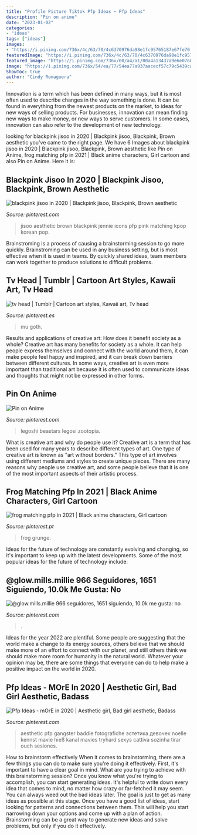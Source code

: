 ```yaml
---
title: "Profile Picture Tiktok Pfp Ideas ~ Pfp Ideas"
description: "Pin on anime"
date: "2023-01-02"
categories:
- "ideas"
tags: ["ideas"]
images:
- "https://i.pinimg.com/736x/4c/63/70/4c6370976da98e1fc95765187e67fe70.jpg"
featuredImage: "https://i.pinimg.com/736x/4c/63/70/4c6370976da98e1fc95765187e67fe70.jpg"
featured_image: "https://i.pinimg.com/736x/00/a4/a1/00a4a13437a9e6e0760c2580924b6350.jpg"
image: "https://i.pinimg.com/736x/54/ea/77/54ea77a937aacecf57c79c5439ca2ad3.jpg"
ShowToc: true
author: "Cindy Romaguera"
---
```



Innovation is a term which has been defined in many ways, but it is most often used to describe changes in the way something is done. It can be found in everything from the newest products on the market, to ideas for new ways of selling products. For businesses, innovation can mean finding new ways to make money, or new ways to serve customers. In some cases, innovation can also refer to the development of new technology.

	

		
looking for blackpink jisoo in 2020 | Blackpink jisoo, Blackpink, Brown aesthetic you've came to the right page. We have 6 Images about blackpink jisoo in 2020 | Blackpink jisoo, Blackpink, Brown aesthetic like Pin on Anime, frog matching pfp in 2021 | Black anime characters, Girl cartoon and also Pin on Anime. Here it is:
		
    
## Blackpink Jisoo In 2020 | Blackpink Jisoo, Blackpink, Brown Aesthetic

<img loading=lazy src="https://i.pinimg.com/736x/54/ea/77/54ea77a937aacecf57c79c5439ca2ad3.jpg" onerror="this.onerror=null;this.src='https://tse4.mm.bing.net/th?id=OIP.j_NMixYSykQcDOgP2r05ZwAAAA&amp;pid=15.1';" alt="blackpink jisoo in 2020 | Blackpink jisoo, Blackpink, Brown aesthetic">

_Source: pinterest.com_

>jisoo aesthetic brown blackpink jennie icons pfp pink matching kpop korean pop. 

	

Brainstroming is a process of causing a brainstorming session to go more quickly. Brainstroming can be used in any business setting, but is most effective when it is used in teams. By quickly shared ideas, team members can work together to produce solutions to difficult problems.

    
## Tv Head | Tumblr | Cartoon Art Styles, Kawaii Art, Tv Head

<img loading=lazy src="https://i.pinimg.com/736x/00/83/82/008382d5703a7468a102675b756c24c0.jpg" onerror="this.onerror=null;this.src='https://tse1.mm.bing.net/th?id=OIP.VDw-m8YlFE0qghQvb4AhXQHaKX&amp;pid=15.1';" alt="tv head | Tumblr | Cartoon art styles, Kawaii art, Tv head">

_Source: pinterest.es_

>mu goth. 

	

Results and applications of creative art: How does it benefit society as a whole?
Creative art has many benefits for society as a whole. It can help people express themselves and connect with the world around them, it can make people feel happy and inspired, and it can break down barriers between different cultures. In some ways, creative art is even more important than traditional art because it is often used to communicate ideas and thoughts that might not be expressed in other forms.

    
## Pin On Anime

<img loading=lazy src="https://i.pinimg.com/736x/d2/d2/eb/d2d2eb88669c7445cf03d6e34c1453a1.jpg" onerror="this.onerror=null;this.src='https://tse3.mm.bing.net/th?id=OIP.7ooL6FnuwpBBj3WrgDw1AgHaHa&amp;pid=15.1';" alt="Pin on Anime">

_Source: pinterest.com_

>legoshi beastars legosi zootopia. 

	

What is creative art and why do people use it?
Creative art is a term that has been used for many years to describe different types of art. One type of creative art is known as "art without borders." This type of art involves using different mediums and styles to create unique pieces. There are many reasons why people use creative art, and some people believe that it is one of the most important aspects of their artistic process.

    
## Frog Matching Pfp In 2021 | Black Anime Characters, Girl Cartoon

<img loading=lazy src="https://i.pinimg.com/736x/00/a4/a1/00a4a13437a9e6e0760c2580924b6350.jpg" onerror="this.onerror=null;this.src='https://tse1.mm.bing.net/th?id=OIP.wl-sDvECOZkJ9ZXBa4ySugHaHa&amp;pid=15.1';" alt="frog matching pfp in 2021 | Black anime characters, Girl cartoon">

_Source: pinterest.pt_

>frog grunge. 

	

Ideas for the future of technology are constantly evolving and changing, so it's important to keep up with the latest developments. Some of the most popular ideas for the future of technology include: 

    
## @glow.mills.millie 966 Seguidores, 1651 Siguiendo, 10.0k Me Gusta: No

<img loading=lazy src="https://i.pinimg.com/736x/08/7c/98/087c98f578832855525cd8549e51d6f1.jpg" onerror="this.onerror=null;this.src='https://tse4.mm.bing.net/th?id=OIP.O6utv4hBu_m0FcSs-aYglgAAAA&amp;pid=15.1';" alt="@glow.mills.millie 966 seguidores, 1651 siguiendo, 10.0k me gusta: no">

_Source: pinterest.com_

>. 

	

Ideas for the year 2022 are plentiful. Some people are suggesting that the world make a change to its energy sources, others believe that we should make more of an effort to connect with our planet, and still others think we should make more room for humanity in the natural world. Whatever your opinion may be, there are some things that everyone can do to help make a positive impact on the world in 2020.

    
## Pfp Ideas - MOrE In 2020 | Aesthetic Girl, Bad Girl Aesthetic, Badass

<img loading=lazy src="https://i.pinimg.com/736x/4c/63/70/4c6370976da98e1fc95765187e67fe70.jpg" onerror="this.onerror=null;this.src='https://tse3.mm.bing.net/th?id=OIP.TT-cQ4sOg4tPhrCkHpddxQHaNJ&amp;pid=15.1';" alt="Pfp Ideas - mOrE in 2020 | Aesthetic girl, Bad girl aesthetic, Badass">

_Source: pinterest.com_

>aesthetic pfp gangster baddie fotografiche эстетика девочек noelle kennst mavie hieß kanal mavies tryhard sexys cattiva sozinha tirar ouch sesiones. 

	

How to brainstorm effectively
When it comes to brainstorming, there are a few things you can do to make sure you're doing it effectively. First, it's important to have a clear goal in mind. What are you trying to achieve with this brainstorming session? Once you know what you're trying to accomplish, you can start generating ideas. It's helpful to write down every idea that comes to mind, no matter how crazy or far-fetched it may seem. You can always weed out the bad ideas later. The goal is just to get as many ideas as possible at this stage. Once you have a good list of ideas, start looking for patterns and connections between them. This will help you start narrowing down your options and come up with a plan of action. Brainstorming can be a great way to generate new ideas and solve problems, but only if you do it effectively.

